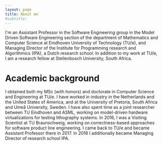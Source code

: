 ```yaml
---
layout: page
title: About me
#subtitle:
---
```


I'm an Assistant Professor in the Software Engineering group in the Model Driven Software Engineering section of the department of Mathematics and Computer Science at Eindhoven University of Technology (TU/e), and Managing Director of the Institute for Programming research and Algorithmics (IPA), a Dutch research school. In addition to my work at TU/e, I am a research fellow at Stellenbosch University, South Africa.

# Academic background

I obtained both my MSc (with honors) and doctorate in Computer Science and Engineering at TU/e. I have worked in industry in the Netherlands and the United States of America, and at the University of Pretoria, South Africa and Umeå University, Sweden. I have also spent time as a joint researcher between TU Eindhoven and ASML, working on model-driven hardware virtualizations for testing lithography systems. In 2016, I was a Visiting Scientist at TU Braunschweig, working on correctness-based approaches for software product line engineering. I came back to TU/e and became Assistant Professor there in 2017. In 2018 I additionally became Managing Director of research school IPA.
